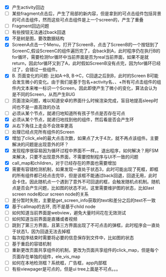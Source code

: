 - [x] 产生activity回边
- [ ] 某些fragment点击后，产生了局部的新内容，但是拿到的可点击组件包括背景的可点击组件，然而这些可点击组件是上一个screen的，产生了重叠
- [ ] Fragment回边问题
- [ ] 有些按钮无法通过back回退
- [x] 不是树是图，要改数据结构
- [x] ScreenA点击一个Menu，打开了ScreenB，点击了ScreenB的一个按钮到了ScreenC,假设ScreenC的组件遍历完了，会back到A，此时程序仍在执行B的for循环，需要检测for循环中当前界面是否为real当前界面，如果不是就return，因此for循环又到了A，此时假如ScreenB没有点完，因为for循环已经过了，会错过一些组件。
- [x] B. 页面变化的问题: 比如A->B, B->C，C回退之后到B，此时的Screen B可能会发生微小的变化。由于我们是基于包名+activity名、、+所有可点击组件的组件内文本来唯一标识一个Screen，因此即使产生了微小的变化，算法会认为是不同的Screen，从而产生BUG
- [ ] 页面渲染问题，难以知道安卓的界面什么时候渲染完成，盲目地提高sleep时间也不是一直高效的办法
- [ ] 必须从某个节点，就递归地知道所有孩子节点是否存在可点
- [x] 必须从某个节点，就递归地找到他的组件，然后看是否会产生环
- [x] 从右下角往上走会不会效率更高
- [ ] 处理已经点完所有组件的Screen
- [x] 增加了click_ele的最大点击次数，如果点了大于4次，就不再点该组件。主要解决的问题是出现意外的环？
- [x] 发现程序很容易因为循环过程中界面不一样。。退出程序，如何解决？用FSM来解决，只要不出现意外界面，不需要控制程序与UI不一致的问题
- [x] call_map和children，对于已经存在的界面也需要增加
- [x] 需要有容错检测机制，如果发现一直处于状态3，此时可能出现了死框，即框的所有组件都已经点击完毕，但是该框不能通过back回退，回退无用，此时会卡住。因此随机点一个遇到了意外不可回退的框，会触发随机点机制。随机点是否会产生问题，比如图的状态不对。这里需要维护图的状态，比如last screen node和cur screen node的关系
- [ ] 差分暂时失败，主要是get_screen_info获取的text和差分之后的text不一致
- [x] 基于callmap的去环, 而不是基于child node
- [ ] 如何知道当前界面是webview，避免大量时间花在无效测试
- [ ] 如何知道当前界面是直播或者视频
- [ ] 跳到了第三方界面，且第三方界面出现了不可点击的弹框，此时程序会一直处于状态1，因为回退无法去掉框
- [ ] 每次程序结束时需要将必要的信息保存到文件中，比如图的状态
- [ ] 基于重启的容错机制
- [ ] 重新更改页面共享组件的机制，更改为页面共享组件的click_map，但是每个页面存在单独的组件，ele_vis_map
- [ ] 如何在本地检测框？系统框，广告框，app内部框
- [ ] 有些viewpager是可点的，但是ui tree上面是不可点。。。